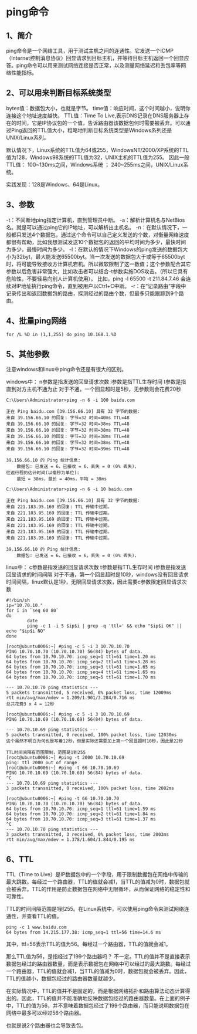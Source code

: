 # ping命令

## 1、简介
ping命令是一个网络工具，用于测试主机之间的连通性。它发送一个ICMP（Internet控制消息协议）回显请求到目标主机，并等待目标主机返回一个回显应答。ping命令可以用来测试网络连接是否正常，以及测量网络延迟和丢包率等网络性能指标。

## 2、可以用来判断目标系统类型
bytes值：数据包大小，也就是字节。
time值：响应时间，这个时间越小，说明你连接这个地址速度越快。
TTL值：Time To Live,表示DNS记录在DNS服务器上存在的时间，它是IP协议包的一个值，告诉路由器该数据包何时需要被丢弃。可以通过Ping返回的TTL值大小，粗略地判断目标系统类型是Windows系列还是UNIX/Linux系列。

默认情况下，Linux系统的TTL值为64或255，WindowsNT/2000/XP系统的TTL值为128，Windows98系统的TTL值为32，UNIX主机的TTL值为255。
因此一般TTL值：
100~130ms之间，Windows系统 ；
240~255ms之间，UNIX/Linux系统。


实践发现：128是Windows、64是Linux。

## 3、参数
-t：不间断地ping指定计算机，直到管理员中断。
-a：解析计算机名与NetBios名。就是可以通过ping它的IP地址，可以解析出主机名。
-n：在默认情况下，一般都只发送4个数据包，通过这个命令可以自己定义发送的个数，对衡量网络速度都很有帮助，比如我想测试发送10个数据包的返回的平均时间为多少，最快时间为多少，最慢时间为多少。
-l：在默认的情况下Windows的ping发送的数据包大小为32byt，最大能发送65500byt。当一次发送的数据包大于或等于65500byt时，将可能导致接收方计算机宕机。所以微软限制了这一数值；这个参数配合其它参数以后危害非常强大，比如攻击者可以结合-t参数实施DOS攻击。（所以它具有危险性，不要轻易向别人计算机使用）。
比如，ping -l 65500 -t 211.84.7.46
会连续对IP地址执行ping命令，直到被用户以Ctrl+C中断。
-r：在“记录路由”字段中记录传出和返回数据包的路由，探测经过的路由个数，但最多只能跟踪到9个路由。

## 4、批量ping网络
```
for /L %D in (1,1,255) do ping 10.168.1.%D
```

## 5、其他参数
注意windows和linux中ping命令还是有很大的区别。

windows中：
n参数是指发送的回显请求次数
i参数是指TTL生存时间
t参数是指直到对方主机不通为止
对于不通，一个回显超时是5秒，无参数则会花费20秒
```
C:\Users\Administrator>ping -n 6 -i 100 baidu.com

正在 Ping baidu.com [39.156.66.10] 具有 32 字节的数据:
来自 39.156.66.10 的回复: 字节=32 时间=40ms TTL=48
来自 39.156.66.10 的回复: 字节=32 时间=38ms TTL=48
来自 39.156.66.10 的回复: 字节=32 时间=38ms TTL=48
来自 39.156.66.10 的回复: 字节=32 时间=38ms TTL=48
来自 39.156.66.10 的回复: 字节=32 时间=38ms TTL=48
来自 39.156.66.10 的回复: 字节=32 时间=39ms TTL=48

39.156.66.10 的 Ping 统计信息:
    数据包: 已发送 = 6，已接收 = 6，丢失 = 0 (0% 丢失)，
往返行程的估计时间(以毫秒为单位):
    最短 = 38ms，最长 = 40ms，平均 = 38ms

C:\Users\Administrator>ping -n 6 -i 10 baidu.com

正在 Ping baidu.com [39.156.66.10] 具有 32 字节的数据:
来自 221.183.95.169 的回复: TTL 传输中过期。
来自 221.183.95.169 的回复: TTL 传输中过期。
来自 221.183.95.169 的回复: TTL 传输中过期。
来自 221.183.95.169 的回复: TTL 传输中过期。
来自 221.183.95.169 的回复: TTL 传输中过期。
来自 221.183.95.169 的回复: TTL 传输中过期。

39.156.66.10 的 Ping 统计信息:
    数据包: 已发送 = 6，已接收 = 6，丢失 = 0 (0% 丢失)，
```

linux中：
c参数是指发送的回显请求次数
t参数是指TTL生存时间
i参数是指发送回显请求的时间间隔
对于不通，第一个回显超时是10秒，windows没有回显请求时间间隔，linux默认是1秒，无限回显请求次数，因此需要c参数限定回显请求次数
```
#!/bin/sh
ip="10.70.10."
for i in `seq 60 80`
do
        date
        ping -c 1 -i 5 $ip$i | grep -q 'ttl=' && echo "$ip$i OK" || echo "$ip$i NO"
done

[root@ubuntu0006:~] #ping -c 5 -i 3 10.70.10.70
PING 10.70.10.70 (10.70.10.70) 56(84) bytes of data.
64 bytes from 10.70.10.70: icmp_seq=1 ttl=61 time=1.20 ms
64 bytes from 10.70.10.70: icmp_seq=2 ttl=61 time=3.28 ms
64 bytes from 10.70.10.70: icmp_seq=3 ttl=61 time=1.65 ms
64 bytes from 10.70.10.70: icmp_seq=4 ttl=61 time=1.65 ms
64 bytes from 10.70.10.70: icmp_seq=5 ttl=61 time=1.70 ms

--- 10.70.10.70 ping statistics ---
5 packets transmitted, 5 received, 0% packet loss, time 12009ms
rtt min/avg/max/mdev = 1.209/1.901/3.284/0.716 ms
总共花费3 x 4 = 12秒

[root@ubuntu0006:~] #ping -c 5 -i 3 10.70.10.69
PING 10.70.10.69 (10.70.10.69) 56(84) bytes of data.

--- 10.70.10.69 ping statistics ---
5 packets transmitted, 0 received, 100% packet loss, time 12030ms
这个虽然不明白为何也是写着12秒，但是实际还需要加上第一个回显超时10秒，因此是22秒

TTL时间间隔有范围限制，范围是1到255
[root@ubuntu0006:~] #ping -t 2000 10.70.10.69
ping: ttl 2000 out of range
[root@ubuntu0006:~] #ping -t 66 10.70.10.69
PING 10.70.10.69 (10.70.10.69) 56(84) bytes of data.
^C
--- 10.70.10.69 ping statistics ---
3 packets transmitted, 0 received, 100% packet loss, time 2002ms

[root@ubuntu0006:~] #ping -t 66 10.70.10.70
PING 10.70.10.70 (10.70.10.70) 56(84) bytes of data.
64 bytes from 10.70.10.70: icmp_seq=1 ttl=61 time=1.59 ms
64 bytes from 10.70.10.70: icmp_seq=2 ttl=61 time=1.84 ms
64 bytes from 10.70.10.70: icmp_seq=3 ttl=61 time=1.37 ms
^C
--- 10.70.10.70 ping statistics ---
3 packets transmitted, 3 received, 0% packet loss, time 2003ms
rtt min/avg/max/mdev = 1.378/1.604/1.844/0.195 ms
```

## 6、TTL
TTL（Time to Live）是IP数据包中的一个字段，用于限制数据包在网络中传输的最大跳数。每经过一个路由器，TTL的值就会减1，当TTL的值减为0时，数据包就会被丢弃。TTL的作用是防止数据包在网络中无限循环，从而保证网络的稳定性和可靠性。

TTL的时间间隔范围是1到255。在Linux系统中，可以使用ping命令来测试网络连通性，并查看TTL的值。
```
ping -c 1 www.baidu.com
64 bytes from 14.215.177.38: icmp_seq=1 ttl=56 time=14.6 ms
```
其中，ttl=56表示TTL的值为56。每经过一个路由器，TTL的值就会减1。

那么TTL值为56，是指经过了199个路由器吗？
不一定。TTL的值并不是直接表示数据包经过的路由器数量，而是表示数据包在网络中可以经过的最大跳数。每经过一个路由器，TTL的值就会减1，当TTL的值减为0时，数据包就会被丢弃。因此，TTL的值越小，数据包经过的路由器数量就越少。

在实际情况中，TTL的值并不是固定的，而是根据网络拓扑和路由算法动态计算得出的。因此，TTL的值并不能准确地反映数据包经过的路由器数量。在上面的例子中，TTL的值为56，并不意味着数据包经过了199个路由器，而只能说明数据包在网络中最多可以经过56个路由器。

也就是说2个路由器也会导致丢包。




